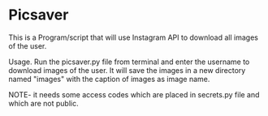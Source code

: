 # Picsaver

This is a Program/script that will use Instagram API to download all images of the user.

Usage.
Run the picsaver.py file from terminal and enter the username to download images of the user.
It will save the images in a new directory named "images" with the caption of images as image name.

NOTE- it needs some access codes which are placed in secrets.py file and which are not public.

